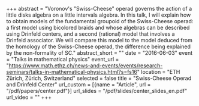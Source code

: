 +++
abstract = "Voronov's \"Swiss-Cheese\" operad governs the action of a little disks algebra on a little intervals algebra. In this talk, I will explain how to obtain models of the fundamental groupoid of the Swiss-Cheese operad: a first model using bicolored braids and whose algebras can be described using Drinfeld centers, and a second (rational) model that involves a Drinfeld associator. We will compare this model to the model deduced from the homology of the Swiss-Cheese operad, the difference being explained by the non-formality of SC."
abstract_short = ""
date = "2016-06-03"
event = "Talks in mathematical physics"
event_url = "https://www.math.ethz.ch/news-and-events/events/research-seminars/talks-in-mathematical-physics.html?s=fs16"
location = "ETH Zürich, Zürich, Switzerland"
selected = false
title = "Swiss-Cheese Operad and Drinfeld Center"
url_custom = [{name = "Article", url = "/pdf/papers/center.pdf"}]
url_slides = "/pdf/slides/center_slides_en.pdf"
url_video = ""
+++
